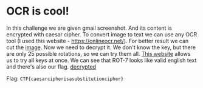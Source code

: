 # OCR is cool!

In this challenge we are given gmail screenshot. And its content is encrypted with caesar cipher.
To convert image to text we can use any OCR tool (I used this website - https://onlineocr.net/).
For better result we can cut the [image](data.png). Now we need to decrypt it. We don't know the key, but there are only 25 possible rotations, so we can try them all.
[This website](https://www.mobilefish.com/services/rot13/rot13.php) allows us to try all keys at once. We can see that ROT-7 looks like valid english text and there's also our flag.
[decrypted](rot7.txt)

Flag: `CTF{caesarcipherisasubstitutioncipher}`
